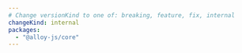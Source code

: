 ```yaml
---
# Change versionKind to one of: breaking, feature, fix, internal
changeKind: internal
packages:
  - "@alloy-js/core"
---
```

